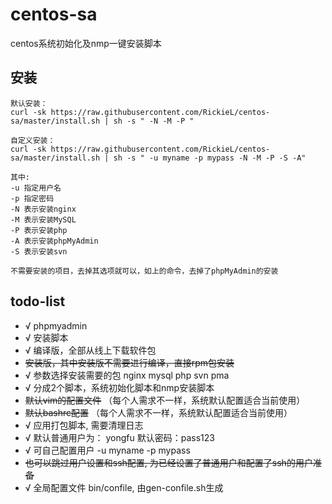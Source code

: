 # centos-sa
centos系统初始化及nmp一键安装脚本

## 安装
```
默认安装：
curl -sk https://raw.githubusercontent.com/RickieL/centos-sa/master/install.sh | sh -s " -N -M -P "

自定义安装：
curl -sk https://raw.githubusercontent.com/RickieL/centos-sa/master/install.sh | sh -s " -u myname -p mypass -N -M -P -S -A"

其中:
-u 指定用户名
-p 指定密码
-N 表示安装nginx
-M 表示安装MySQL
-P 表示安装php
-A 表示安装phpMyAdmin
-S 表示安装svn

不需要安装的项目，去掉其选项就可以，如上的命令，去掉了phpMyAdmin的安装
```

## todo-list
- √ phpmyadmin
- √ 安装脚本
- √ 编译版，全部从线上下载软件包
- ~~安装版，其中安装版不需要进行编译，直接rpm包安装~~
- √ 参数选择安装需要的包  nginx mysql php svn pma
- √ 分成2个脚本，系统初始化脚本和nmp安装脚本
- ~~默认vim的配置文件~~ （每个人需求不一样，系统默认配置适合当前使用）
- ~~默认bashrc配置~~ （每个人需求不一样，系统默认配置适合当前使用）
- √ 应用打包脚本, 需要清理日志
- √ 默认普通用户为： yongfu 默认密码：pass123
- √ 可自己配置用户  -u myname -p mypass
- ~~也可以跳过用户设置和ssh配置, 为已经设置了普通用户和配置了ssh的用户准备~~
- √ 全局配置文件 bin/confile, 由gen-confile.sh生成
